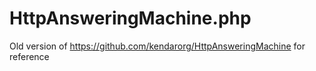 # HttpAnsweringMachine.php
Old version of https://github.com/kendarorg/HttpAnsweringMachine for reference
